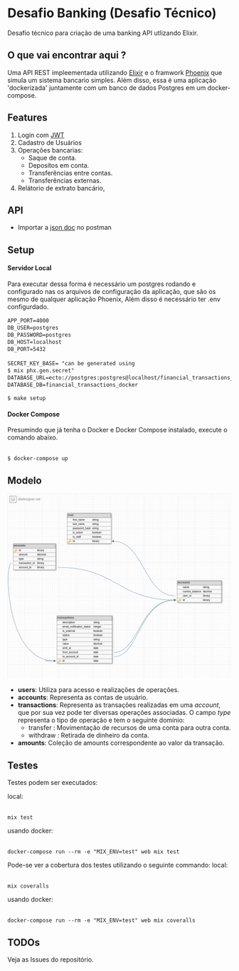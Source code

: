 # Desafio Banking (Desafio Técnico)

Desafio técnico para criação de uma banking API utlizando Elixir. 

## O que vai encontrar aqui ?
 Uma API REST impleementada utilizando [Elixir](https://elixir-lang.org/) e o framwork [Phoenix](https://www.phoenixframework.org) que simula um sistema bancario simples. Além disso, essa é uma aplicação 'dockerizada' juntamente com um banco de dados Postgres em um docker-compose.

## Features
  
1. Login com [JWT](https://jwt.io/)
2. Cadastro de Usuários
3. Operações bancarias:
    - Saque de conta.
    - Depositos em conta.
    - Transferências entre contas.
    - Transferências externas.
4. Relátorio de extrato bancário,  

## API
- Importar a  [json doc](https://github.com/gabrielangelo/financial_transactions/blob/master/financial-transactions.postman_collection.json) no postman

## Setup

#### Servidor Local

Para executar dessa forma é necessário um postgres rodando e configurado nas 
os arquivos de configuração da aplicação, que são os mesmo de qualquer aplicação 
Phoenix, Além disso é necessário ter .env configurdado.
```
APP_PORT=4000
DB_USER=postgres
DB_PASSWORD=postgres
DB_HOST=localhost
DB_PORT=5432

SECRET_KEY_BASE= "can be generated using 
$ mix phx.gen.secret"
DATABASE_URL=ecto://postgres:postgres@localhost/financial_transactions_docker
DATABASE_DB=financial_transactions_docker
```

```
$ make setup
```

#### Docker Compose

Presumindo que já tenha o Docker e Docker Compose instalado, execute o comando abaixo.  

```

$ docker-compose up

```


## Modelo

![Modelo_ER](https://github.com/gabrielangelo/financial_transactions/blob/master/schema.png)

- **users**: Utiliza para acesso e realizações de operações.
- **accounts**: Representa as contas de usuário.
- **transactions**: Representa as transações realizadas em uma _account_, que por sua vez pode ter diversas operações associadas. O campo _type_ representa o tipo de operação e tem o seguinte domínio: 
   * transfer : Movimentação de recursos de uma conta para outra conta.
   * withdraw : Retirada de dinheiro da conta.
- **amounts**: Coleção de amounts correspondente ao valor da transação.
## Testes

Testes podem ser executados:

local:

```

mix test

```

usando docker:
```

docker-compose run --rm -e "MIX_ENV=test" web mix test

```

Pode-se ver a cobertura dos testes utilizando o seguinte commando:
local:

```

mix coveralls

```
usando docker:
```

docker-compose run --rm -e "MIX_ENV=test" web mix coveralls

```


## TODOs

Veja as Issues do repositório.
